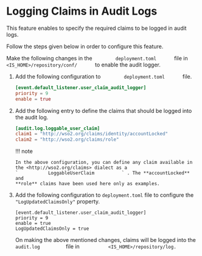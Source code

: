 # Logging Claims in Audit Logs

This feature enables to specify the required claims to be logged in
audit logs.

Follow the steps given below in order to configure this feature.

Make the following changes in the `         deployment.toml       ` file
in `         <IS_HOME>/repository/conf/       ` to enable
the audit logger.

1.  Add the following configuration to  `         deployment.toml       ` file.

    ``` toml
    [event.default_listener.user_claim_audit_logger]     
    priority = 9
    enable = true
    ```

2.  Add the following entry to define the claims that should be logged into the
    audit log.

    ```toml
    [audit.log.loggable_user_claim]
    claim1 = "http://wso2.org/claims/identity/accountLocked"
    claim2 = "http://wso2.org/claims/role"
    ```

    !!! note
    
        In the above configuration, you can define any claim available in
        the <http://wso2.org/claims> dialect as a
        `           LoggableUserClaim          ` . The **accountLocked** and
        **role** claims have been used here only as examples.
        
3. Add the following configuration to `deployment.toml` file to configure the `"LogUpdatedClaimsOnly"` property.
   
   ```
   [event.default_listener.user_claim_audit_logger]     
   priority = 9
   enable = true
   LogUpdatedClaimsOnly = true
   ```

    On making the above mentioned changes, claims will be logged into
    the `           audit.log          ` file in
    `           <IS_HOME>/repository/log.          `

      

  

  
